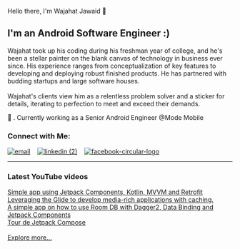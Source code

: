 Hello there, I'm Wajahat Jawaid 👋

## I'm an Android Software Engineer :)
Wajahat took up his coding during his freshman year of college, and he's been a stellar painter on the blank canvas of technology in business ever since. His experience ranges from conceptualization of key features to developing and deploying robust finished products. He has partnered with budding startups and large software houses.<br /><br /> Wajahat's clients view him as a relentless problem solver and a sticker for details, iterating to perfection to meet and exceed their demands.

🔭 . Currently working as a Senior Android Engineer @Mode Mobile

### Connect with Me:
<a href="mailto:wajahatjawaid@gmail.com">![email](https://user-images.githubusercontent.com/13690429/181525733-e9fa54ae-b494-4d9c-a03e-266d6f7ea288.png)</a>&nbsp;&nbsp;&nbsp;
<a href="https://www.linkedin.com/in/wajahat-jawaid-99828b47">![linkedin (2)](https://user-images.githubusercontent.com/13690429/181523715-4340aabc-674f-44f2-bd3e-ed0f21ead8db.png)</a>&nbsp;&nbsp;&nbsp;
<a href="https://www.facebook.com/wajahatjawaid1">![facebook-circular-logo](https://user-images.githubusercontent.com/13690429/181523883-f4d9c050-114a-4133-a126-ea759b6ba467.png)</a>

<hr />

### Latest YouTube videos

<a href="https://youtube.com/shorts/bud06SJW9NU">Simple app using Jetpack Components, Kotlin, MVVM and Retrofit</a><br />
<a href="https://youtube.com/shorts/VvrY68di4pg">Leveraging the Glide to develop media-rich applications with caching.</a><br />
<a href="https://youtube.com/shorts/los89ghSS34">A simple app on how to use Room DB with Dagger2, Data Binding and Jetpack Components</a><br />
<a href="https://youtube.com/shorts/hYS97dskkld">Tour de Jetpack Compose</a><br /><br />
<a href="https://www.youtube.com/channel/UCz77ZDY7pS9UYFk8X1ByWKw">Explore more...</a>
